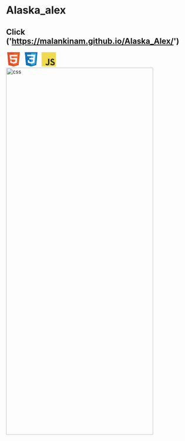 #   Alaska_alex

## Click ('https://malankinam.github.io/Alaska_Alex/')

<div>
  <img src="https://github.com/devicons/devicon/blob/master/icons/html5/html5-original.svg" title="html5" alt="html5" width="40" height="40"/>&nbsp
  <img src="https://github.com/devicons/devicon/blob/master/icons/css3/css3-original.svg" title="css" alt="css" width="40" height="40"/>&nbsp
  <img src="https://github.com/devicons/devicon/blob/master/icons/javascript/javascript-original.svg" title="javascript" alt="javascript" width="40" height="40"/>&nbsp 
</div>
 
 <img src="./readme-images/screencapture-127-0-0-1-5500-index-html-2023-11-09-22_28_31.png" title="css"  width="400" height="1000"/>


